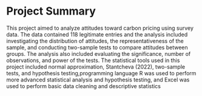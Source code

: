 # Project Summary
This project aimed to analyze attitudes toward carbon pricing using survey data. The data contained 118 legitimate entries and the analysis included investigating the distribution of attitudes, the representativeness of the sample, and conducting two-sample tests to compare attitudes between groups. The analysis also included evaluating the significance, number of observations, and power of the tests. The statistical tools used in this project included normal approximation, Stantcheva (2022), two-sample tests, and hypothesis testing,programming language R was used to perform more advanced statistical analysis and hypothesis testing, and Excel was used to perform basic data cleaning and descriptive statistics
